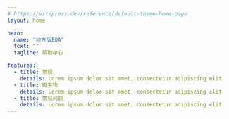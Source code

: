 ```yaml
---
# https://vitepress.dev/reference/default-theme-home-page
layout: home

hero:
  name: "地方版EQA"
  text: ""
  tagline: 帮助中心

features:
  - title: 常规
    details: Lorem ipsum dolor sit amet, consectetur adipiscing elit
  - title: 微生物
    details: Lorem ipsum dolor sit amet, consectetur adipiscing elit
  - title: 常见问题
    details: Lorem ipsum dolor sit amet, consectetur adipiscing elit
---
```


